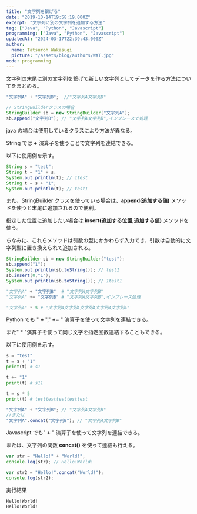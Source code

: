 ```yaml
---
title: "文字列を繋げる"
date: "2019-10-14T19:58:19.000Z"
excerpt: "文字列に別の文字列を追加する方法"
tag: ["Java", "Python", "Javascript"]
programming: ["Java", "Python", "Javascript"]
updatedAt: "2024-03-17T22:39:43.000Z"
author:
  name: Tatsuroh Wakasugi
  picture: "/assets/blog/authors/WAT.jpg"
mode: programming
---
```


文字列の末尾に別の文字列を繋げて新しい文字列としてデータを作る方法についてをまとめる。

<div class="note_content_by_programming_language" id="note_content_Java">

```java
"文字列A" + "文字列B";  //"文字列A文字列B"

// StringBuilderクラスの場合
StringBuilder sb = new StringBuilder("文字列A");
sb.append("文字列B"); // "文字列A文字列B",インプレースで処理
```

java の場合は使用しているクラスにより方法が異なる。

String では **+** 演算子を使うことで文字列を連結できる。

以下に使用例を示す。

```java
String s = "test";
String t = "1" + s;
System.out.println(t); // 1test
String t = s + "1";
System.out.println(t); // test1
```

また、StringBuilder クラスを使っている場合は、**append(追加する値)** メソッドを使うと末尾に追加されるので便利。

指定した位置に追加したい場合は **insert(追加する位置,追加する値)** メソッドを使う。

ちなみに、これらメソッドは引数の型にかかわらず入力でき、引数は自動的に文字列型に置き換えられて追加される。

```java
StringBuilder sb = new StringBuilder("test");
sb.append("1");
System.out.println(sb.toString()); // test1
sb.insert(0,"1");
System.out.println(sb.toString()); // 1test1
```

</div>
<div class="note_content_by_programming_language" id="note_content_Python">

```python
"文字列A" + "文字列B"  # "文字列A文字列B"
"文字列A" += "文字列B" # "文字列A文字列B",インプレース処理

"文字列A" * 5 # "文字列A文字列A文字列A文字列A文字列A"
```

Python でも " **+** "," **+=** " 演算子を使って文字列を連結できる。

また" \* "演算子を使って同じ文字を指定回数連結することもできる。

以下に使用例を示す。

```python
s = "test"
t = s + "1"
print(t) # s1

t += "1"
print(t) # s11

t = s * 5
print(t) # testtesttesttesttest
```

</div>
<div class="note_content_by_programming_language" id="note_content_Javascript">

```javascript
"文字列A" + "文字列B"; // "文字列A文字列B"
//または
"文字列A".concat("文字列B"); // "文字列A文字列B"
```

Javascript でも" **+** " 演算子を使って文字列を連結できる。

または、文字列の関数 **concat()** を使って連結も行える。

```javascript
var str = "Hello!" + "World!";
console.log(str); // Hello!World!

var str2 = "Hello!".concat("World!");
console.log(str2);
```

実行結果

```
Hello!World!
Hello!World!
```

</div>
